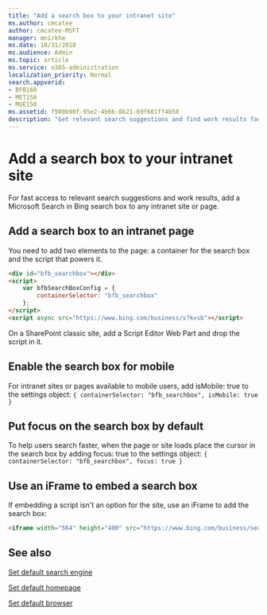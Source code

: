 ```yaml
---
title: "Add a search box to your intranet site"
ms.author: cmcatee
author: cmcatee-MSFT
manager: mnirkhe
ms.date: 10/31/2018
ms.audience: Admin
ms.topic: article
ms.service: o365-administration
localization_priority: Normal
search.appverid:
- BFB160
- MET150
- MOE150
ms.assetid: f980b90f-95e2-4b66-8b21-69f601ff4b50
description: "Get relevant search suggestions and find work results faster by adding a Microsoft Search in Bing search box to an intranet site or page."
---
```


# Add a search box to your intranet site

For fast access to relevant search suggestions and work results, add a Microsoft Search in Bing search box to any intranet site or page.
  
## Add a search box to an intranet page

You need to add two elements to the page: a container for the search box and the script that powers it.
  
```html
<div id="bfb_searchbox"></div>
<script>
    var bfbSearchBoxConfig = {
        containerSelector: "bfb_searchbox"
    };
</script>
<script async src="https://www.bing.com/business/s?k=sb"></script>
```

On a SharePoint classic site, add a Script Editor Web Part and drop the script in it.
  
## Enable the search box for mobile

For intranet sites or pages available to mobile users, add isMobile: true to the settings object: `{ containerSelector: "bfb_searchbox", isMobile: true }`

## Put focus on the search box by default

To help users search faster, when the page or site loads place the cursor in the search box by adding focus: true to the settings object: `{ containerSelector: "bfb_searchbox", focus: true }`

## Use an iFrame to embed a search box

If embedding a script isn't an option for the site, use an iFrame to add the search box:
  
```html
<iframe width="564" height="400" src="https://www.bing.com/business/searchbox"></iframe>
```

## See also

[Set default search engine](set-default-search-engine.md)
  
[Set default homepage](set-default-homepage.md)
  
[Set default browser](set-default-browser.md)